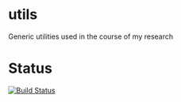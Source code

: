 utils
=====

Generic utilities used in the course of my research

Status
======
[![Build Status](https://travis-ci.org/mariolpantunes/utils.svg?branch=master)](https://travis-ci.org/mariolpantunes/utils)
